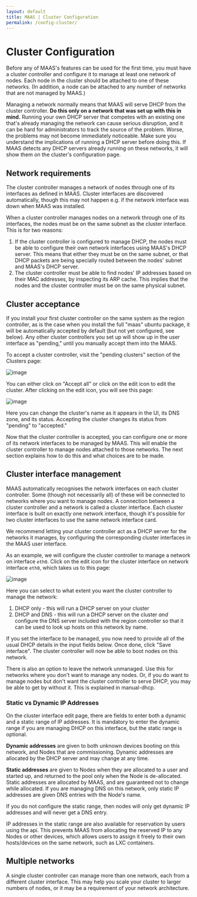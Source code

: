 ```yaml
---
layout: default
title: MAAS | Cluster Configuration
permalink: /config-cluster/
---
```


# Cluster Configuration


Before any of MAAS's features can be used for the first time, you must have a cluster controller and configure it to manage at least one network of nodes. Each node in the cluster should be attached to one of these networks. (In addition, a node can be attached to any number of networks that are not managed by MAAS.)

Managing a network normally means that MAAS will serve DHCP from the cluster controller. **Do this only on a network that was set up with this in mind.** Running your own DHCP server that competes with an existing one that's already managing the network can cause serious disruption, and it can be hard for administrators to track the source of the problem. Worse, the problems may not become immediately noticeable. Make sure you understand the implications of running a DHCP server before doing this. If MAAS detects any DHCP servers already running on these networks, it will show them on the cluster's configuration page.

## Network requirements

The cluster controller manages a network of nodes through one of its interfaces as defined in MAAS. Cluster interfaces are discovered automatically, though this may not happen e.g. if the network interface was down when MAAS was installed.

When a cluster controller manages nodes on a network through one of its interfaces, the nodes must be on the same subnet as the cluster interface. This is for two reasons:

  1.  If the cluster controller is configured to manage DHCP, the nodes must be able 
      to configure their own network interfaces using MAAS's DHCP server. This means 
      that either they must be on the same subnet, or that DHCP packets are being 
      specially routed between the nodes' subnet and MAAS's DHCP server.
  1.  The cluster controller must be able to find nodes' IP addresses based on their 
      MAC addresses, by inspecting its ARP cache. This implies that the nodes and the 
      cluster controller must be on the same physical subnet.

## Cluster acceptance

If you install your first cluster controller on the same system as the region controller, as is the case when you install the full "maas" ubuntu package, it will be automatically accepted by default (but not yet configured, see below). Any other cluster controllers you set up will show up in the user interface as "pending," until you manually accept them into the MAAS.

To accept a cluster controller, visit the "pending clusters" section of the Clusters page:

![image](media/cluster-accept.png)

You can either click on "Accept all" or click on the edit icon to edit the cluster. After clicking on the edit icon, you will see this page:

![image](media/cluster-edit.png)

Here you can change the cluster's name as it appears in the UI, its DNS zone, and its status. Accepting the cluster changes its status from "pending" to "accepted."

Now that the cluster controller is accepted, you can configure one or more of its network interfaces to be managed by MAAS. This will enable the cluster controller to manage nodes attached to those networks. The next section explains how to do this and what choices are to be made.

## Cluster interface management


MAAS automatically recognises the network interfaces on each cluster controller. Some (though not necessarily all) of these will be connected to networks where you want to manage nodes. A connection between a cluster controller and a network is called a cluster interface. Each cluster interface is built on exactly one network interface, though it's possible for two cluster interfaces to use the same network interface card.

We recommend letting your cluster controller act as a DHCP server for the networks it manages, by configuring the corresponding cluster interfaces in the MAAS user interface.

As an example, we will configure the cluster controller to manage a network on interface `eth0`. Click on the edit icon for the cluster interface on network interface `eth0`, which takes us to this page:

![image](media/cluster-interface-edit.png)

Here you can select to what extent you want the cluster controller to manage the network:

1.  DHCP only - this will run a DHCP server on your cluster
1.  DHCP and DNS - this will run a DHCP server on the cluster *and* configure the 
    DNS server included with the region controller so that it can be used to look 
    up hosts on this network by name.

If you set the interface to be managed, you now need to provide all of the usual DHCP details in the input fields below. Once done, click "Save interface". The cluster controller will now be able to boot nodes on this network.

There is also an option to leave the network unmanaged. Use this for networks where you don't want to manage any nodes. Or, if you do want to manage nodes but don't want the cluster controller to serve DHCP, you may be able to get by without it. This is explained in manual-dhcp.

### Static vs Dynamic IP Addresses

On the cluster interface edit page, there are fields to enter both a dynamic and a static range of IP addresses. It is mandatory to enter the dynamic range if you are managing DHCP on this interface, but the static range is optional.

**Dynamic addresses** are given to both unknown devices booting on this network, and Nodes that are commissioning. Dynamic addresses are allocated by the DHCP server and may change at any time.

**Static addresses** are given to Nodes when they are allocated to a user and started up, and returned to the pool only when the Node is de-allocated. Static addresses are allocated by MAAS, and are guaranteed not to change while allocated. If you are managing DNS on this network, only static IP addresses are given DNS entries with the Node's name.

If you do not configure the static range, then nodes will only get dynamic IP addresses and will never get a DNS entry.

IP addresses in the static range are also available for reservation by users using the api. This prevents MAAS from allocating the reserved IP to any Nodes or other devices, which allows users to assign it freely to their own hosts/devices on the same network, such as LXC containers.

## Multiple networks

A single cluster controller can manage more than one network, each from a different cluster interface. This may help you scale your cluster to larger numbers of nodes, or it may be a requirement of your network architecture.
